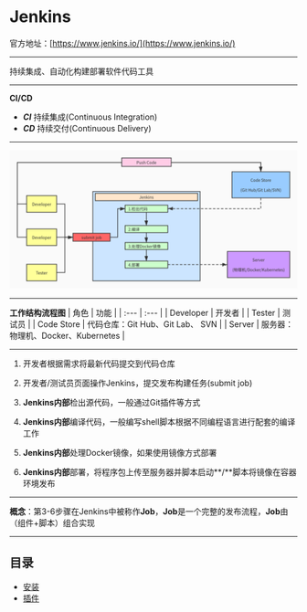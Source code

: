 # Jenkins

官方地址：[https://www.jenkins.io/](https://www.jenkins.io/)
******
持续集成、自动化构建部署软件代码工具
******
**CI/CD**
- ***CI***   持续集成(Continuous Integration) 
- ***CD***  持续交付(Continuous Delivery)
******
![Jenkins](images/jenkins.jpg)
******
**工作结构流程图**
| 角色 | 功能 |
| :--- | :--- |
| Developer | 开发者 |
| Tester | 测试员 |
| Code Store | 代码仓库：Git Hub、Git Lab、 SVN |
| Server | 服务器：物理机、Docker、Kubernetes |
******
1. 开发者根据需求将最新代码提交到代码仓库

2. 开发者/测试员页面操作Jenkins，提交发布构建任务(submit job)

3. **Jenkins内部**检出源代码，一般通过Git插件等方式

4. **Jenkins内部**编译代码，一般编写shell脚本根据不同编程语言进行配套的编译工作

5. **Jenkins内部**处理Docker镜像，如果使用镜像方式部署

6. **Jenkins内部**部署，将程序包上传至服务器并脚本启动**/**脚本将镜像在容器环境发布
******
**概念**：第3-6步骤在Jenkins中被称作**Job**，**Job**是一个完整的发布流程，**Job**由（组件+脚本）组合实现
******
## 目录
* [安装](install.md)
* [插件](plugins.md) 